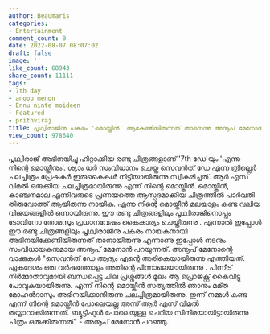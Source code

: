 ```yaml
---
author: Beaumaris
categories:
- Entertainment
comment_count: 0
date: 2022-08-07 08:07:02
draft: false
image: ''
like_count: 68943
share_count: 11111
tags:
- 7th day
- anoop menon
- Ennu ninte moideen
- Featured
- prithviraj
title: പൃഥ്വിരാജിനു പകരം 'മൊയ്തീൻ' ആകേണ്ടിയിരുന്നത് താനെന്നു അനൂപ് മേനോൻ
view_count: 978640
---
```


പൃഥ്വിരാജ് അഭിനയിച്ചു ഹിറ്റാക്കിയ രണ്ടു ചിത്രങ്ങളാണ് '7th ഡേ'യും 'എന്നു നിന്റെ മൊയ്തീനും'. ശ്യാം ധർ സംവിധാനം ചെയ്ത സെവൻത് ഡേ എന്ന ത്രില്ലെർ ചലച്ചിത്രം പ്രേഷകർ ഇരുകൈകൾ നീട്ടിയായിരുന്നു സ്വീകരിച്ചത്. ആർ എസ് വിമൽ ഒരുക്കിയ ചലച്ചിത്രമായിരുന്നു എന്ന് നിന്റെ മൊയ്തീൻ. മൊയ്തീൻ, കാഞ്ചനമാല എന്നിവരുടെ പ്രണയത്തെ ആസ്പദമാക്കിയ ചിത്രത്തിൽ പാർവതി തിരുവോത്ത് ആയിരുന്നു നായിക. എന്നു നിന്റെ മൊയ്തീൻ മലയാളം കണ്ട വലിയ വിജയങ്ങളിൽ ഒന്നായിരുന്നു. ഈ രണ്ടു ചിത്രങ്ങളിലും പൃഥ്വിരാജിനൊപ്പം ടോവിനോ തോമസും പ്രധാനവേഷം കൈകാര്യം ചെയ്തിരുന്നു . എന്നാൽ ഇപ്പോൾ ഈ രണ്ടു ചിത്രങ്ങളിലും പൃഥ്വിരാജിനു പകരം നായകനായി അഭിനയിക്കേണ്ടിയിരുന്നത് താനായിരുന്നു എന്നാണു ഇപ്പോൾ നടനും സംവിധായകനുമായ അനൂപ് മേനോൻ പറയുന്നത്. അനൂപ് മേനോന്റെ വാക്കുകൾ "സെവൻത് ഡേ ആദ്യം എന്റെ അരികെയായിരുന്നു എത്തിയത്. ഏകദേശം ഒരു വർഷത്തോളം അതിന്റെ പിന്നാലെയായിരുന്നു . പിന്നീട് നിർമ്മാതാവുമായി ബന്ധപ്പെട്ട ചില പ്രശ്നങ്ങൾ മൂലം ആ പ്രൊജക്റ്റ്‌ കൈവിട്ടു പോവുകയായിരുന്നു. എന്ന് നിന്റെ മൊയ്തീൻ സത്യത്തിൽ ഞാനും മമ്ത മോഹൻദാസും അഭിനയിക്കാനിരുന്ന ചലച്ചിത്രമായിരുന്നു. ഇന്ന് നമ്മൾ കണ്ട എന്ന് നിന്റെ മൊയ്തീൻ പോലെയല്ല അന്ന് ആർ എസ് വിമൽ തയ്യാറാക്കിരുന്നത്. ബ്യൂട്ടിഫുൾ പോലെയുള്ള ചെറിയ സിനിമയായിട്ടായിരുന്നു ചിത്രം ഒരുക്കിരുന്നത്" - അനൂപ് മേനോൻ പറഞ്ഞു.